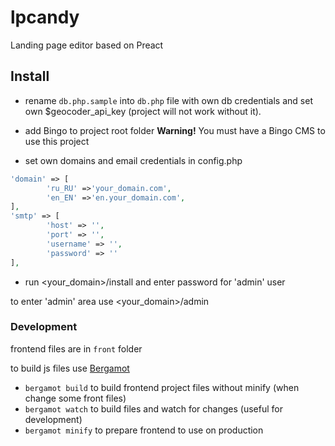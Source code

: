 # lpcandy
Landing page editor based on Preact

## Install

- rename ```db.php.sample``` into ```db.php``` file with own db credentials
and set own $geocoder_api_key (project will not work without it). 

- add Bingo to project root folder **Warning!** You must have a Bingo CMS to use this project
- set own domains and email credentials in config.php
```php
'domain' => [
        'ru_RU' =>'your_domain.com',
        'en_EN' =>'en.your_domain.com',
],
'smtp' => [
        'host' => '',
        'port' => '',
        'username' => '',
        'password' => ''
],
```
- run <your_domain>/install and enter password for 'admin' user

to enter 'admin' area use <your_domain>/admin

### Development
frontend files are in ```front``` folder

to build js files use [Bergamot](https://github.com/boomyjee/bergamot)
- ```bergamot build``` to build frontend project files without minify (when change some front files)
- ```bergamot watch``` to build files and watch for changes (useful for development)
- ```bergamot minify``` to prepare frontend to use on production


